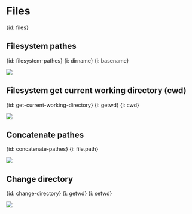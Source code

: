 # Files
{id: files}


## Filesystem pathes
{id: filesystem-pathes}
{i: dirname}
{i: basename}

![](examples/files/pathes.R)

## Filesystem get current working directory (cwd)
{id: get-current-working-directory}
{i: getwd}
{i: cwd}

![](examples/files/getcwd.R)

## Concatenate pathes
{id: concatenate-pathes}
{i: file.path}

![](examples/files/concatenate_pathes.R)

## Change directory
{id: change-directory}
{i: getwd}
{i: setwd}

![](examples/files/cd.R)
